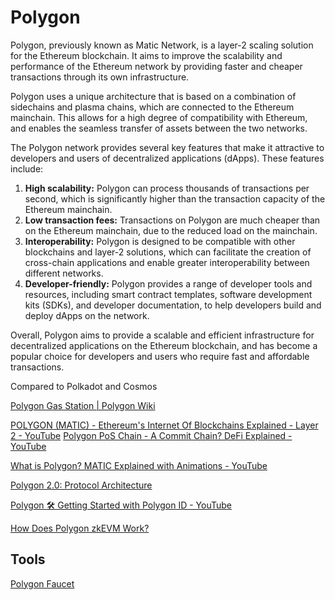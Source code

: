 # Polygon

Polygon, previously known as Matic Network, is a layer-2 scaling solution for the Ethereum blockchain. It aims to improve the scalability and performance of the Ethereum network by providing faster and cheaper transactions through its own infrastructure.

Polygon uses a unique architecture that is based on a combination of sidechains and plasma chains, which are connected to the Ethereum mainchain. This allows for a high degree of compatibility with Ethereum, and enables the seamless transfer of assets between the two networks.

The Polygon network provides several key features that make it attractive to developers and users of decentralized applications (dApps). These features include:

1. **High scalability:** Polygon can process thousands of transactions per second, which is significantly higher than the transaction capacity of the Ethereum mainchain.
2. **Low transaction fees:** Transactions on Polygon are much cheaper than on the Ethereum mainchain, due to the reduced load on the mainchain.
3. **Interoperability:** Polygon is designed to be compatible with other blockchains and layer-2 solutions, which can facilitate the creation of cross-chain applications and enable greater interoperability between different networks.
4. **Developer-friendly:** Polygon provides a range of developer tools and resources, including smart contract templates, software development kits (SDKs), and developer documentation, to help developers build and deploy dApps on the network.

Overall, Polygon aims to provide a scalable and efficient infrastructure for decentralized applications on the Ethereum blockchain, and has become a popular choice for developers and users who require fast and affordable transactions.

Compared to Polkadot and Cosmos

[Polygon Gas Station | Polygon Wiki](https://wiki.polygon.technology/docs/develop/tools/polygon-gas-station/)

[POLYGON (MATIC) - Ethereum's Internet Of Blockchains Explained - Layer 2 - YouTube](https://www.youtube.com/watch?v=IijtdpAtOt0)
[Polygon PoS Chain - A Commit Chain? DeFi Explained - YouTube](https://www.youtube.com/watch?v=f7F67ZP9fsE)

[What is Polygon? MATIC Explained with Animations - YouTube](https://www.youtube.com/watch?v=GWUwFDFOipo)

[Polygon 2.0: Protocol Architecture](https://polygon.technology/blog/polygon-2-0-protocol-vision-and-architecture)

[Polygon 🛠️ Getting Started with Polygon ID - YouTube](https://www.youtube.com/watch?v=KRtkKx_uHQI)

[How Does Polygon zkEVM Work?](https://blog.jarrodwatts.com/how-polygon-zkevm-proves-batches-of-transactions)

## Tools

[Polygon Faucet](https://faucet.polygon.technology/)
